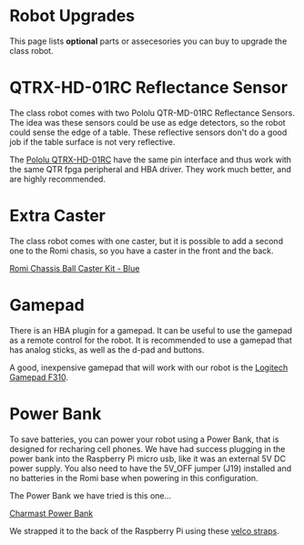 # Robot Upgrades

This page lists __optional__ parts or assecesories you can 
buy to upgrade the class robot.

# QTRX-HD-01RC Reflectance Sensor

The class robot comes with two Pololu QTR-MD-01RC Reflectance Sensors.
The idea was these sensors could be use as edge detectors, so the robot
could sense the edge of a table.  These reflective sensors don't 
do a good job if the table surface is not very reflective.

The [Pololu QTRX-HD-01RC](https://www.pololu.com/product/4301) 
have the same pin interface and thus work with the same
QTR fpga peripheral and HBA driver.  They work much better,
and are highly recommended.

# Extra Caster

The class robot comes with one caster, but it is possible to add
a second one to the Romi chasis, so you have a caster in the front
and the back.

[Romi Chassis Ball Caster Kit - Blue](https://www.pololu.com/product/3536)

# Gamepad

There is an HBA plugin for a gamepad.  It can be useful to use
the gamepad as a remote control for the robot.  It is recommended
to use a gamepad that has analog sticks, as well as the d-pad and buttons.

A good, inexpensive gamepad that will work with our robot is the
[Logitech Gamepad F310](https://www.amazon.com/gp/product/B003VAHYQY).

# Power Bank

To save batteries, you can power your robot using a Power Bank, that 
is designed for recharing cell phones.  We have had success plugging 
in the power bank into the Raspberry Pi micro usb, 
like it was an external 5V DC power supply. You also need to have
the 5V_OFF jumper (J19) installed and no batteries in the Romi
base when powering in this configuration.

The Power Bank we have tried is this one...

[Charmast Power Bank](https://www.amazon.com/gp/product/B07L931FCY)

We strapped it to the back of the Raspberry Pi using these 
[velco straps](https://www.amazon.com/dp/B00O9VKVFK).





